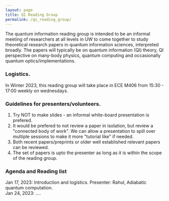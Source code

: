 ```yaml
---
layout: page
title: QI Reading Group
permalink: /qi_reading_group/
---
```


The quantum information reading group is intended to be an informal meeting of researchers at all levels in UW to come together to study theoretical research papers in quantum information sciences, interpreted broadly. The papers will typically be on quantum information (QI) theory, QI perspective on many-body physics, quantum computing and occasionally quantum optics/implementations.

### Logistics.
In Winter 2023, this reading group will take place in ECE M406 from 15:30 - 17:00 weekly on wednesdays.

### Guidelines for presenters/volunteers.
1. Try NOT to make slides - an informal white-board presentation is prefered.
2. It would be prefered to not review a paper in isolation, but review a "connected body of work". We can allow a presentation to spill over multiple sessions to make it more "tutorial like" if needed.
3. Both recent papers/preprints or older well established relevant papers can be reviewed.
4. The set of papers is upto the presenter as long as it is within the scope of the reading group.

### Agenda and Reading list
Jan 17, 2023: Introduction and logistics. Presenter: Rahul, Adiabatic quantum computation.<br />
Jan 24, 2023: ....
